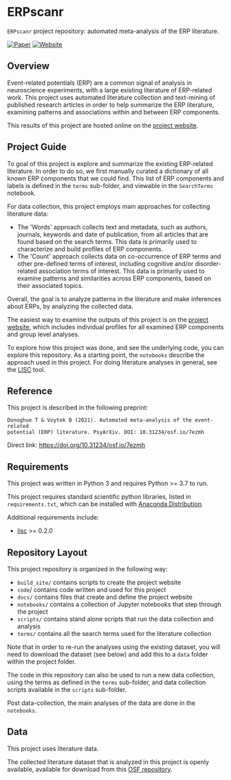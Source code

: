 # ERPscanr

`ERPscanr` project repository: automated meta-analysis of the ERP literature.

[![Paper](https://img.shields.io/badge/preprint-10.31234/osf.io/7ezmh-informational.svg)](https://doi.org/10.31234/osf.io/7ezmh)
[![Website](https://img.shields.io/badge/site-erpscanr.github.io-informational.svg)](http://erpscanr.github.io/)

## Overview

Event-related potentials (ERP) are a common signal of analysis in neuroscience experiments, with a large existing literature of ERP-related work.
This project uses automated literature collection and text-mining of published research articles in order to help summarize the ERP literature,
examining patterns and associations within and between ERP components.

This results of this project are hosted online on the [project website](http://erpscanr.github.io/).

## Project Guide

To goal of this project is explore and summarize the existing ERP-related literature.
In order to do so, we first manually curated a dictionary of all known ERP components that we could find.
This list of ERP components and labels is defined in the
`terms` sub-folder, and viewable in the `SearchTerms` notebook.

For data collection, this project employs main approaches for collecting literature data:
- The 'Words' approach collects text and metadata, such as authors, journals, keywords and date of publication, from all articles that are found based on the search terms. This data is primarily used to characterize and build profiles of ERP components.
- The 'Count' approach collects data on co-occurrence of ERP terms and other pre-defined terms of interest, including cognitive and/or disorder-related association terms of interest. This data is primarily used to examine patterns and similarities across ERP components, based on their associated topics.

Overall, the goal is to analyze patterns in the literature and make inferences about ERPs, by analyzing the collected data.

The easiest way to examine the outputs of this project is on the
[project website](http://erpscanr.github.io/), which includes
individual profiles for all examined ERP components and group level analyses.

To explore how this project was done, and see the underlying code, you can explore this repository.
As a starting point, the `notebooks` describe the approach used in this project. For doing literature analyses in general, see the
[LISC](https://github.com/lisc-tools/lisc) tool.

## Reference

This project is described in the following preprint:

    Donoghue T & Voytek B (2021). Automated meta-analysis of the event-related
    potential (ERP) literature. PsyArXiv. DOI: 10.31234/osf.io/7ezmh

Direct link: https://doi.org/10.31234/osf.io/7ezmh

## Requirements

This project was written in Python 3 and requires Python >= 3.7 to run.

This project requires standard scientific python libraries, listed in `requirements.txt`, which can be installed with
[Anaconda Distribution](https://www.anaconda.com/distribution/).

Additional requirements include:
- [lisc](https://github.com/lisc-tools/lisc) >= 0.2.0

## Repository Layout

This project repository is organized in the following way:

- `build_site/` contains scripts to create the project website
- `code`/ contains code written and used for this project
- `docs/` contains files that create and define the project website
- `notebooks/` contains a collection of Jupyter notebooks that step through the project
- `scripts/` contains stand alone scripts that run the data collection and analysis
- `terms/` contains all the search terms used for the literature collection

Note that in order to re-run the analyses using the existing dataset, you will need to download the dataset (see below)
and add this to a `data` folder within the project folder.

The code in this repository can also be used to run a new data collection, using the terms as
defined in the `terms` sub-folder, and data collection scripts available in the `scripts` sub-folder.

Post data-collection, the main analyses of the data are done in the `notebooks`.

## Data

This project uses literature data.

The collected literature dataset that is analyzed in this project is openly available, available for download from this
[OSF repository](https://osf.io/g2ruj/).
